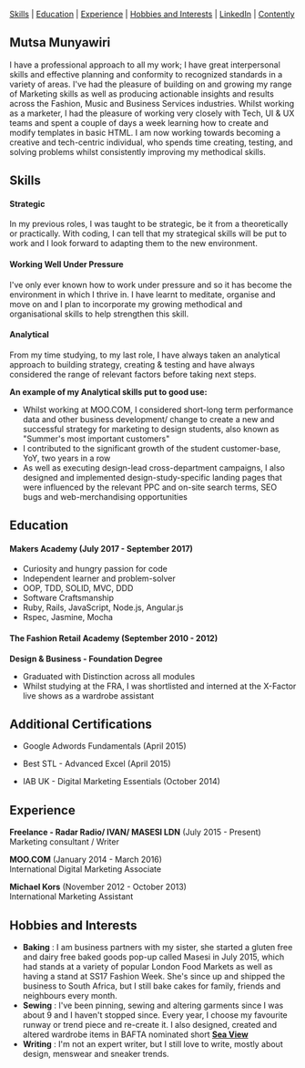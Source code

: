 
[Skills](#skills) | [Education](#education) | [Experience](#experience) | [Hobbies and Interests](#hobbies-and-interests) | [LinkedIn](http://www.linkedin.com/in/mutsa-munyawiri-44873362) | [Contently](http://mutsamunyawiri.contently.com)

## Mutsa Munyawiri

I have a professional approach to all my work; I have great interpersonal skills and effective planning and conformity to recognized standards in a variety of areas. I've had the pleasure of building on and growing my range of Marketing skills as well as producing actionable insights and results across the Fashion, Music and Business Services industries. Whilst working as a marketer, I had the pleasure of working very closely with Tech, UI & UX teams and spent a couple of days a week learning how to create and modify templates in basic HTML. I am now working towards becoming a creative and tech-centric individual, who spends time creating, testing, and solving problems whilst consistently improving my methodical skills.

## Skills

#### Strategic

In my previous roles, I was taught to be strategic, be it from a theoretically or practically. 
With coding, I can tell that my strategical skills will be put to work and I look forward to adapting them to the new environment.

#### Working Well Under Pressure

I've only ever known how to work under pressure and so it has become the environment in which I thrive in. 
I have learnt to meditate, organise and move on and I plan to incorporate my growing methodical and organisational skills to help strengthen this skill.

#### Analytical

From my time studying, to my last role, I have always taken an analytical approach to building strategy, creating & testing and have always considered the range of relevant factors before taking next steps.

**An example of my Analytical skills put to good use:**

- Whilst working at MOO.COM, I considered short-long term performance data and other business development/ change to create a new and successful strategy for marketing to design students, also known as "Summer's most important customers"
- I contributed to the significant growth of the student customer-base, YoY, two years in a row
- As well as executing design-lead cross-department campaigns, I also designed and implemented design-study-specific landing pages that were influenced by the relevant PPC and on-site search terms, SEO bugs and web-merchandising opportunities


## Education

#### Makers Academy (July 2017 - September 2017)

- Curiosity and hungry passion for code
- Independent learner and problem-solver
- OOP, TDD, SOLID, MVC, DDD
- Software Craftsmanship
- Ruby, Rails, JavaScript, Node.js, Angular.js
- Rspec, Jasmine, Mocha

#### The Fashion Retail Academy (September 2010 - 2012)

**Design & Business - Foundation Degree**
- Graduated with Distinction across all modules
- Whilst studying at the FRA, I was shortlisted and interned at the X-Factor live shows as a wardrobe assistant

## Additional Certifications

- Google Adwords Fundamentals (April 2015)

- Best STL - Advanced Excel (April 2015)

- IAB UK - Digital Marketing Essentials (October 2014)

## Experience

**Freelance - Radar Radio/ IVAN/ MASESI LDN** (July 2015 - Present)    
Marketing consultant / Writer

**MOO.COM** (January 2014 - March 2016)    
International Digital Marketing Associate 

**Michael Kors** (November 2012 - October 2013)   
International Marketing Assistant  

## Hobbies and Interests
- **Baking** : I am business partners with my sister, she started a gluten free and dairy free baked goods pop-up called Masesi in July 2015, which had stands at a variety of popular London Food Markets as well as having a stand at SS17 Fashion Week. She's since up and shipped the business to South Africa, but I still bake cakes for family, friends and neighbours every month.
- **Sewing** : I've been pinning, sewing and altering garments since I was about 9 and I haven't stopped since. Every year, I choose my favourite runway or trend piece and re-create it. I also designed, created and altered wardrobe items in BAFTA nominated short **[Sea View](http://vimeo.com/79130177)**
- **Writing** : I'm not an expert writer, but I still love to write, mostly about design, menswear and sneaker trends.
